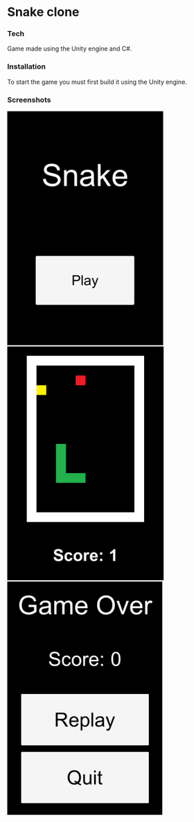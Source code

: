 # Snake clone

### Tech
Game made using the Unity engine and C#.

### Installation
To start the game you must first build it using the Unity engine.

### Screenshots
![alt text](Screenshots/start.png)
![alt text](Screenshots/game.png)
![alt text](Screenshots/gameover.png)
